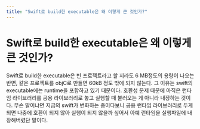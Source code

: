 ```yaml
---
title: "Swift로 build한 executable은 왜 이렇게 큰 것인가?"
---
```

# Swift로 build한 executable은 왜 이렇게 큰 것인가?

Swift로 build한 executable은 빈 프로젝트라고 할 지라도 6 MB정도의 용량이 나오는 반면, 같은 프로젝트를 objC로 만들면 60kB 정도 밖에 되지 않는다. 그 이유는 swift의 executable에는 runtime을 포함하고 있기 때문이다. 호환성 문제 때문에 아직은 런타임 라이브러리를 공용 라이브러리로 놓고 실행할 때 불러오는 게 아니라 내장하는 것이다. 무슨 말이냐면 지금의 swift가 변화하는 중이다보니 공용 런타임 라이브러리로 두게 되면 나중에 호환이 되지 않아 실행이 되지 않을까 싶어서 아예 런타임을 실행파일에 내장해버렸단 말이다. 

